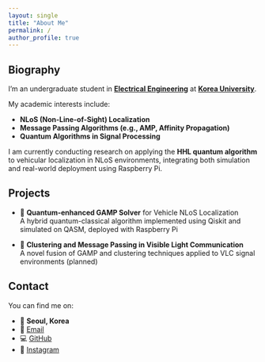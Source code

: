 ```yaml
---
layout: single
title: "About Me"
permalink: /
author_profile: true
---
```


## Biography

I’m an undergraduate student in [**Electrical Engineering**](https://ee.korea.ac.kr/eng) at [**Korea University**](https://korea.edu).

My academic interests include:

- **NLoS (Non-Line-of-Sight) Localization**
- **Message Passing Algorithms (e.g., AMP, Affinity Propagation)**
- **Quantum Algorithms in Signal Processing**

I am currently conducting research on applying the **HHL quantum algorithm** to vehicular localization in NLoS environments, integrating both simulation and real-world deployment using Raspberry Pi.

## Projects

- 📡 **Quantum-enhanced GAMP Solver** for Vehicle NLoS Localization  
  A hybrid quantum-classical algorithm implemented using Qiskit and simulated on QASM, deployed with Raspberry Pi

- 🧠 **Clustering and Message Passing in Visible Light Communication**  
  A novel fusion of GAMP and clustering techniques applied to VLC signal environments (planned)

## Contact

You can find me on:

- 📍 **Seoul, Korea**
- 📧 [Email](mailto:shoreview01@korea.ac.kr)
- 💻 [GitHub](https://github.com/shoreview01)
- 📸 [Instagram](https://instagram.com/byunhaeppy)
